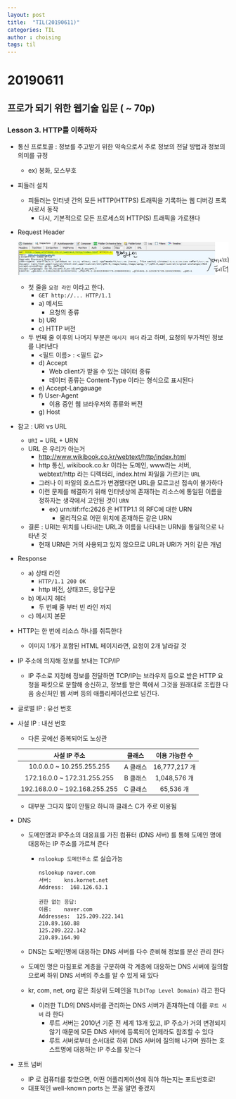 ```yaml
---
layout: post
title:  "TIL(20190611)"
categories: TIL
author : choising
tags: til
---
```


# 20190611

## 프로가 되기 위한 웹기술 입문 ( ~ 70p)

### Lesson 3. HTTP를 이해하자

- 통신 프로토콜 : 정보를 주고받기 위한 약속으로서 주로 정보의 전달 방법과 정보의 의미를 규정
    - ex) 봉화, 모스부호

- 피들러 설치
    - 피들러는 인터넷 간의 모든 HTTP(HTTPS) 트래픽을 기록하는 웹 디버깅 프록시로서 동작
        - 다시, 기본적으로 모든 프로세스의 HTTP(S) 트래픽을 가로챈다

- Request Header

    ![request-header](https://github.com/Oraindrop/oraindrop.github.io/blob/master/assets/_img/fiddler.JPG?raw=true)
    - 첫 줄을 `요청 라인` 이라고 한다.
        - `GET http://... HTTP/1.1`
        - a) 메서드
            - 요청의 종류
        - b) URI
        - c) HTTP 버전
    - 두 번째 줄 이후의 나머지 부분은 `메시지 헤더` 라고 하며, 요청의 부가적인 정보를 나타낸다
        - <필드 이름> : <필드 값>
        - d) Accept
            - Web client가 받을 수 있는 데이터 종류
            - 데이터 종류는 Content-Type 이라는 형식으로 표시된다
        - e) Accept-Langauage
        - f) User-Agent
            - 이용 중인 웹 브라우저의 종류와 버전
        - g) Host

- 참고 : URI vs URL
    - `URI` = URL + URN
    - URL 은 우리가 아는거
        - http://www.wikibook.co.kr/webtext/http/index.html
        - http 통신, wikibook.co.kr 이라는 도메인, www라는 서버, webtext/http 라는 디렉터리, index.html 파일을 가르키는 `URL`
        - 그러나 이 파일의 호스트가 변경됐다면 URL을 모르고선 접속이 불가하다
        - 이런 문제를 해결하기 위해 인터넷상에 존재하는 리소스에 통일된 이름을 정하자는 생각에서 고안된 것이 `URN`
            - ex) urn:itif:rfc:2626 은 HTTP1.1 의 RFC에 대한 URN
                - 물리적으로 어떤 위치에 존재하든 같은 URN
    - 결론 : URI는 위치를 나타내는 URL과 이름을 나타내는 URN을 통일적으로 나타낸 것
        - 현재 URN은 거의 사용되고 있지 않으므로 URL과 URI가 거의 같은 개념

- Response
    - a) 상태 라인
        - `HTTP/1.1 200 OK`
        - http 버전, 상태코드, 응답구문
    - b) 메시지 헤더
        - 두 번째 줄 부터 빈 라인 까지
    - c) 메시지 본문

- HTTP는 한 번에 리소스 하나를 취득한다
    - 이미지 1개가 포함된 HTML 페이지라면, 요청이 2개 날라갈 것

- IP 주소에 의지해 정보를 보내는 TCP/IP
    - IP 주소로 지정해 정보를 전달하면 TCP/IP는 브라우저 등으로 받은 HTTP 요청을 패킷으로 분할해 송신하고, 정보를 받은 쪽에서 그것을 원래대로 조립한 다음 송신처인 웹 서버 등의 애플리케이션으로 넘긴다.

- 글로벌 IP : 유선 번호
- 사설 IP : 내선 번호
    - 다른 곳에선 중복되어도 노상관

    | 사설 IP 주소 | 클래스 | 이용 가능한 수 |
    |:---:|:---:|:---:|
    | 10.0.0.0 ~ 10.255.255.255 | A 클래스 | 16,777,217 개 |
    | 172.16.0.0 ~ 172.31.255.255 | B 클래스 | 1,048,576 개 |
    | 192.168.0.0 ~ 192.168.255.255 | C 클래스 | 65,536 개 |

    - 대부분 그다지 많이 안필요 하니까 클래스 C가 주로 이용됨

- DNS
    - 도메인명과 IP주소의 대응표를 가진 컴퓨터 (DNS 서버) 를 통해 도메인 명에 대응하는 IP 주소를 가르쳐 준다
        - `nslookup 도메인주소` 로 실습가능

            ```
            nslookup naver.com
            서버:    kns.kornet.net
            Address:  168.126.63.1

            권한 없는 응답:
            이름:    naver.com
            Addresses:  125.209.222.141
            210.89.160.88
            125.209.222.142
            210.89.164.90
            ```

    - DNS는 도메인명에 대응하는 DNS 서버를 다수 준비해 정보를 분산 관리 한다
    - 도메인 명은 마침표로 계층을 구분하여 각 계층에 대응하는 DNS 서버에 질의함으로써 하위 DNS 서버의 주소를 알 수 있게 돼 있다
    - kr, com, net, org 같은 최상위 도메인을 `TLD(Top Level Domain)` 라고 한다
        - 이러한 TLD의 DNS서버를 관리하는 DNS 서버가 존재하는데 이를 `루트 서버` 라 한다
            - 루트 서버는 2010년 기준 전 세계 13개 있고, IP 주소가 거의 변경되지 않기 때문에 모든 DNS 서버에 등록되어 언제라도 참조할 수 있다
            - 루트 서버로부터 순서대로 하위 DNS 서버에 질의해 나가며 원하는 호스트명에 대응하는 IP 주소를 찾는다

- 포트 넘버
    - IP 로 컴퓨터를 찾았으면, 어떤 어플리케이션에 줘야 하는지는 포트번호로!
    - 대표적인 well-known ports 는 쪼꼼 알면 좋겠지
